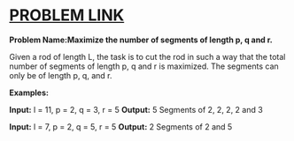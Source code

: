 

# [PROBLEM LINK](https://www.geeksforgeeks.org/maximize-the-number-of-segments-of-length-p-q-and-r/)


**Problem Name:Maximize the number of segments of length p, q and r.**


Given a rod of length L, the task is to cut the rod in such a way that the total number of segments of length p, q and r is maximized. The segments can only be of length p, q, and r.

**Examples:**

**Input:** l = 11, p = 2, q = 3, r = 5
**Output:** 5
Segments of 2, 2, 2, 2 and 3

**Input:** l = 7, p = 2, q = 5, r = 5
**Output:** 2
Segments of 2 and 5

